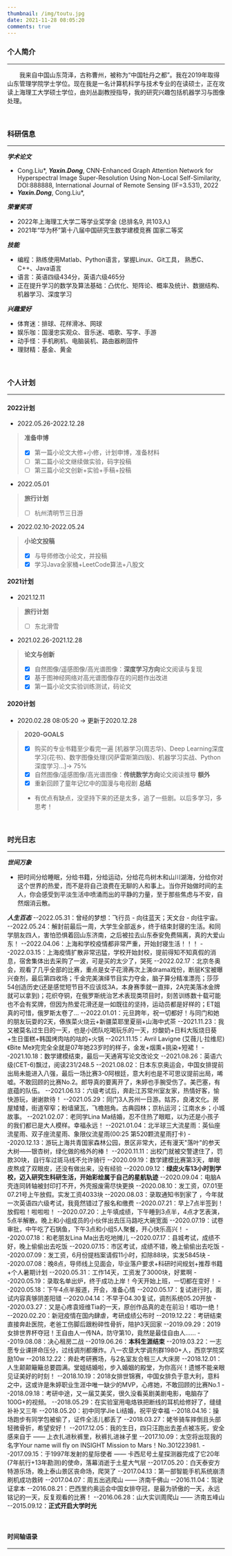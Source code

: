 ```yaml
---
thumbnail: /img/toutu.jpg
date: 2021-11-28 08:05:20
comments: true
---
```


### 个人简介

---
&emsp;&emsp;我来自中国山东菏泽，古称曹州，被称为“中国牡丹之都”。我在2019年取得山东管理学院学士学位。现在我是一名计算机科学与技术专业的在读硕士，正在攻读上海理工大学硕士学位，由刘丛副教授指导，我的研究兴趣包括机器学习与图像处理。

<br>

### 科研信息

---
***学术论文***

+ Cong.Liu\*, ***Yaxin.Dong***, CNN-Enhanced Graph Attention Network for Hyperspectral 
Image Super-Resolution Using Non-Local Self-Similarity, DOI:888888, International Journal of Remote Sensing (IF=3.531), 2022
+ ***Yaxin.Dong***, Cong.Liu\*, 

***荣誉奖项***

+ 2022年上海理工大学二等学业奖学金 (总排名9, 共103人)
+ 2021年“华为杯”第十八届中国研究生数学建模竞赛 国家二等奖

***技能***
+ 编程：熟练使用Matlab、Python语言，掌握Linux、Git工具， 熟悉C、C++、Java语言
+ 语言：英语四级434分，英语六级465分
+ 正在提升学习的数学及算法基础：凸优化、矩阵论、概率及统计、数据结构、机器学习、深度学习

***兴趣爱好***
+ 体育迷：排球、花样滑冰、网球
+ 娱乐咖：国漫忠实观众、音乐迷、唱歌、写字、手游
+ 动手怪：手机刷机、电脑装机、路由器刷固件
+ 理财精：基金、黄金

<br>

### 个人计划

---
#### **2022计划**

- 2022.05.26-2022.12.28
> **准备申博**
> + [x] 第一篇小论文大修+小修，计划申博，准备材料
> + [ ] 第二篇小论文继续做实验，码字投稿
> + [ ] 第三篇小论文创新+实验+手稿+投稿

- 2022.05.01
> **旅行计划**
> + [ ] 杭州清明节三日游

- 2022.02.10-2022.05.24
> **小论文投稿**
> + [x] 与导师修改小论文，并投稿
> + [x] 学习Java全家桶+LeetCode算法+八股文

#### **2021计划**

- 2021.12.11
> **旅行计划**
>+ [ ] 东北滑雪

- 2021.02.26-2021.12.28
> **论文与创新**
> + [x] 自然图像/遥感图像/高光谱图像：**深度学习方向**论文阅读与复现
> + [x] 基于图神经网络对高光谱图像存在的问题作出改进
> + [x] 第一篇小论文实验训练测试，码论文

#### **2020计划**

- 2020.02.28 08:05:20 -> 更新于2020.12.28
> **2020-GOALS**
> + [x] 购买的专业书籍至少看完一遍 [机器学习(周志华)、Deep Learning深度学习(花书)、数字图像处理(冈萨雷斯第四版)、机器学习实战、Python深度学习...]-> 75%
> + [x] 自然图像/遥感图像/高光谱图像：**传统数学方向**论文阅读推导
> **额外**
> + [x] 重新回顾了童年记忆中的国漫与电视剧
> **总结**
> + 有优点有缺点，没坚持下来的还是太多，追了一些剧。以后多学习，多思考！

<br>

### 时光日志

---
***世间万象***
+ 把时间分给睡眠，分给书籍，分给运动，分给花鸟树木和山川湖海，分给你对这个世界的热爱，而不是将自己浪费在无聊的人和事上。当你开始做时间的主人，你会感受到平淡生活中喷涌而出的平静的力量，至于那些焦虑与不安，自然烟消云散。

***人生百态***
--2022.05.31：曾经的梦想：飞行员 - 向往蓝天；天文台 - 向往宇宙。
--2022.05.24：解封前最后一周，大学生全部返乡，终于结束封寝的生活。和同学朋友四人，害怕恐惧着回山东济南，之后被拉去山东泰安免费隔离，真的大爱山东！
--2022.04.06：上海和学校疫情都非常严重，开始封寝生活！！！
--2022.03.15：上海疫情扩散非常迅猛，学校开始封校，提前得知不知真假的消息，宿舍集体出去采购了一波，可是买的太少了，哭死
--2022.02.17：北京冬奥会，观看了几乎全部的比赛，重点是女子花滑再次上演drama戏份，断层K宝被曝兴奋剂，最后第四收场；千金完美演绎节目实力夺金，脑子算分精准漂亮；莎莎54创造历史(还是感觉短节目不应该炫3A，本身赛季就一直摔，2A完美落冰金牌就可以拿到)；花织夺铜，在俄罗斯统治艺术表现类项目时，刻苦训练数十载可能也不会有奖牌，但因为热爱花滑还是一如既往的坚持，运动员都是好样的；ET姐真的可惜，俄罗斯太卷了...
--2022.01.01：元旦跨年，祝一切都好！与同门和她的朋友玩耍的2天，傣族菜火烧云+新疆菜耶里夏丽+山海中式茶
--2021.11.23：我又被莫名过生日的一天，也是小团队吃喝玩乐的一天，炒酸奶+日料大阪烧日葵+生日蛋糕+韩国烤肉咕的咕的+火锅
--2021.11.15：Avril Lavigne (艾薇儿·拉维尼)《Bite Me》完完全全就是07年她23岁时的样子，金发+烟熏+挑染+短裙！
--2021.10.18：数学建模结束，最后一天通宵写论文改论文
--2021.08.26：英语六级(CET-6)飘过，阅读231/248.5
--2021.08.02：日本东京奥运会，中国女排提前出局未能进入八强，最后一场比赛3-0阿根廷，意大利也是不可思议提前出局，唏嘘。不敢回顾的比赛No.2。郎导真的要离开了，朱婷也手腕受伤了。美巴塞，有底蕴的队伍。
--2021.06.13：六级考试后，奔赴江苏常州室友家，热情好客，愉快游玩，谢谢款待！
--2021.05.29：同门3人苏州一日游。姑苏，良渚文化。房屋矮矮，街道窄窄；粉墙黛瓦，飞檐翘角。古典园林；京杭运河；江南水乡；小城故事。
--2021.02.07：老同学Lina Ma结婚，忍不住热了眼眶，以为还是小孩子的我们都已是大人模样。幸福永远！
--2021.01.04：北半球三大流星雨：英仙座流星雨、双子座流星雨、象限仪流星雨(00:25 第520颗流星雨打卡)
--2020.12.13：游玩上海共青国家森林公园，景区非常大，还有漫天"落叶"的参天大树——银杏树，绿化做的格外的棒！
--2020.11.11：出校门就被交警逮住了，罚款30块，自行车过斑马线不允许骑行
--2020.09.19：数学建模比赛第3天，单眼皮熬成了双眼皮，还没有做出来，没有经验
--2020.09.12：**绿皮火车13小时到学校，迈入研究生科研生活，开始彩绘属于自己的星航轨迹**
--2020.09.04：电脑A壳连同转轴被封印打不开，外壳报废需尽快更换
--2020.08.10：发工资，07.01至07.21号上午放假。实发工资4033块
--2020.08.03：录取通知书到家了 ，今年就一次英语四六级考试，我竟然错过了报名和缴费
--2020.07.21：早上7点半签到！放假啦！啦啦啦！
--2020.07.20：上午填成绩，下午睡到3点半，4点才艺表演，5点半解散。晚上和小组成员的小伙伴出去压马路吃大碗宽面
--2020.07.19：试卷审批，中午吃了石锅鱼，下午3点和小组5人聚餐，开心快乐高兴！
--2020.07.18：和老朋友Lina Ma出去吃地摊儿
--2020.07.17：县城考试，成绩不好，晚上偷偷出去吃饭
--2020.07.15：市区考试，成绩不错，晚上偷偷出去吃饭
--2020.07.09：发工资，6月份提档案请假11小时，扣除88块，实发5845块
--2020.07.08：晚8点，导师线上见面会，毕业落户要求+科研时间规划+推荐书籍+个人暑期计划
--2020.05.31：工作14天，工资发了3000块，好累啊
--2020.05.19：录取名单出炉，终于成功上岸！今天开始上班，一切都在变好！
--2020.05.18：下午4点半报道，开会，准备心情
--2020.05.17：复试进行时，面试内容真够阴差阳错
--2020.04.14：不早于04.30复试，调剂系统05.20开放
--2020.03.27：又是心疼袁娅维Tia的一天，原创作品真的走在前沿！唱功一绝！
--2020.02.20：新冠疫情在国内肆虐，考研成绩公布时
--2019.12.22：考研结束直接奔赴医院，老爸工伤脚后跟粉碎性骨折，陪护3天回家
--2019.09.29：2019女排世界杯夺冠！王自由人一传NA，防守第10，竟然是最佳自由人......
--2019.08.08：决心租房二战
--2019.06.26：**本科生涯结束**
--2019.03.22：一志愿专业课拼命压分，过线调剂都爆炸。八一农垦大学调剂群1980+人，西京学院奖励10w
--2018.12.22：奔赴考研赛场，与2名室友合租三人大床房
--2018.12.01：人生颠颠簸簸总要圆满。堂姐结婚啦，步入婚姻的殿堂，为你高兴！遗憾不能亲眼见证美好的时刻！
--2018.10.19：2018女排世锦赛，中国女排负于意大利，意料之中，这或许是朱婷职业生涯中唯一缺少的MVP，心疼她，不敢回顾的比赛No.1
--2018.09.18：考研中途，又一届艾美奖，很久没看英剧美剧电影，电脑存了100G+的视频。
--2018.05.29：在实验室用电烙铁把断线的耳机给修好了，缝缝补补又三年
--2018.05.20：初中同学Jie Li结婚，祝平安幸福
--2018.04.16：操场跑步有同学包被偷了，证件全活儿都丢了
--2018.03.27：姥爷骑车摔倒且头部轻微骨折，希望安好！
--2017.12.05：我的生日，四只汪跑出去差点被冻死，安全感来自于 —— 上衣扎进秋裤里，秋裤扎进袜子里
--2017.10.09：太空将出现我的名字Your name will fly on INSIGHT Mission to Mars！No.301223981. 
--2017.09.15：于1997年发射的星际使者 —— 卡西尼号土星探测器完成了它20年(7年航行+13年勘测)的使命，落幕消逝于土星大气层
--2017.05.20：白天泰安方特游乐场，晚上泰山景区丧命场，爬哭了
--2017.04.13：第一部智能手机系统崩溃刷机成功救砖
--2017.04.07：周五出逃爬山 —— 济南千佛山
--2016.11.04：驾驶证拿本
--2016.08.21：巴西里约奥运会中国女排夺冠，是最为骄傲的一天，永远铭记的一天，反复观看的比赛！
--2016.06.28：山大实训周爬山 —— 济南五峰山
--2015.09.12：**正式开启大学时光**

<br>

#### 时间轴语录

---

<div class="time-axis-main">
	<ul class="time-axis"></ul>
</div>
<script src="/js/about-me.js"></script>
<br>
<br>
